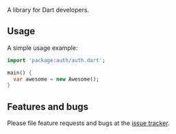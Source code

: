 A library for Dart developers.

## Usage

A simple usage example:

```dart
import 'package:auth/auth.dart';

main() {
  var awesome = new Awesome();
}
```

## Features and bugs

Please file feature requests and bugs at the [issue tracker][tracker].

[tracker]: http://example.com/issues/replaceme
